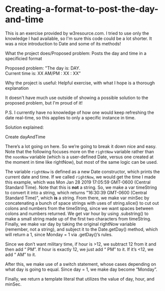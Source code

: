 # Creating-a-format-to-post-the-day-and-time
This is an exercise provided by w3resource.com. I tried to use only the knowledge I had available, so I'm sure this code could be a lot shorter. It was a nice introduction to Date and some of its methods!

What the project does/Proposed problem: Posts the day and time in a specificied format

Proposed problem: "The day is: DAY.  
Current time is: XX AM/PM : XX : XX"

Why the project is useful: Helpful exercise, with what I hope is a thorough explanation

It doesn't have much use outside of showing a possible solution to the proposed problem, but I'm proud of it!

P.S. I currently have no knowledge of how one would keep refreshing the date real-time, so this applies to only a specific instance in time.

Solution explained:

Create dayAndTime

There’s a lot going on here. So we’re going to break it down nice and easy. Note that the following focuses more on the `rightNow` variable rather than the `noonNow` variable (which is a user-defined Date, versus one created at the moment in time like rightNow), but most of the same logic can be used.

The variable `rightNow` is defined as a new Date constructor, which prints the current date and time. If we called `rightNow`, we would get the time I made this example, which was Mon Jan 28 2019 17:05:59 GMT-0600 (Central Standard Time). Note that this is <b>not</b> a string. So, we make a var timeString to convert it into a string, which returns "16:30:39 GMT-0600 (Central Standard Time)", which <b>is</b> a string. From there, we make var minSec by concatenating a bunch of space strings with uses of string.slice() to cut out colons and numbers from the timeString, since we want spaces between colons and numbers returned. We get var hour by using .substring() to make a small string made up of the first two characters from timeString. Finally, we make var day by taking the original rightNow variable (remember, not a string), and subject it to the Date.getDay() method, which will return a 1, since Monday = 1 via .getDay()’s rules. 

Since we don’t want military time, if hour is >12, we subtract 12 from it and then add “ PM”. If hour is exactly 12, we just add “ PM” to it. If it’s <12, we add “ AM” to it. 

After this, we make use of a switch statement, whose cases depending on what day is going to equal. Since day = 1, we make day become “Monday”.

Finally, we return a template literal that utilizes the value of day, hour, and minSec.

